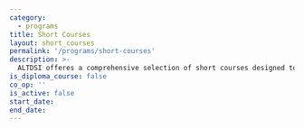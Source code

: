 ```yaml
---
category:
  - programs
title: Short Courses
layout: short_courses
permalink: '/programs/short-courses'
description: >-
  ALTDSI offeres a comprehensive selection of short courses designed to equip you with future-proof sills and capabilities. These esteemed programs, managed by the DLSU School of Lifelong Learning (SoLL), are meticulously crafted by ALTDSI faculty affiliates and researchers, guaranteeing the highest level of quality in terms of content and delivery. Whether you are an individual looking to advance personally and professionally or an organization seeking tailored training solutions to empower your team, we offer a diverse range of options tailored to your specific needs. To learn more and explore customized training opportunities, we encourage you to contact the DLSU SoLL through their official page: <a style="color: #00703c; text-decoration: none" href="https://www.dlsu.edu.ph/soll/">https://www.dlsu.edu.ph/soll/</a>.
is_diploma_course: false
co_op: ''
is_active: false
start_date:
end_date:
---
```

